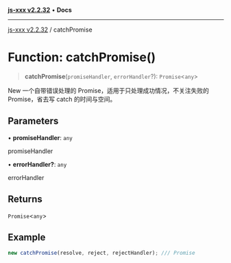 [**js-xxx v2.2.32**](../README.md) • **Docs**

***

[js-xxx v2.2.32](../README.md) / catchPromise

# Function: catchPromise()

> **catchPromise**(`promiseHandler`, `errorHandler`?): `Promise`\<`any`\>

New 一个自带错误处理的 Promise，适用于只处理成功情况，不关注失败的 Promise，省去写 catch 的时间与空间。

## Parameters

• **promiseHandler**: `any`

promiseHandler

• **errorHandler?**: `any`

errorHandler

## Returns

`Promise`\<`any`\>

## Example

```ts
new catchPromise(resolve, reject, rejectHandler); /// Promise
```
